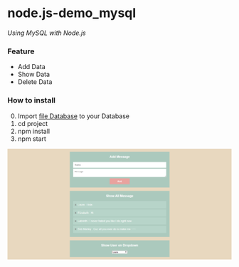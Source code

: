 # node.js-demo_mysql

*Using MySQL with Node.js*

### Feature
- Add Data
- Show Data
- Delete Data

### How to install
0. Import [file Database](https://github.com/iamblocksberg/node.js-demo_mysql/blob/master/_File%20Database/awesome_db.sql) to your Database 
1. cd project
2. npm install
3. npm start


![Screenshot](_Screenshot/Screenshot_8.png)

